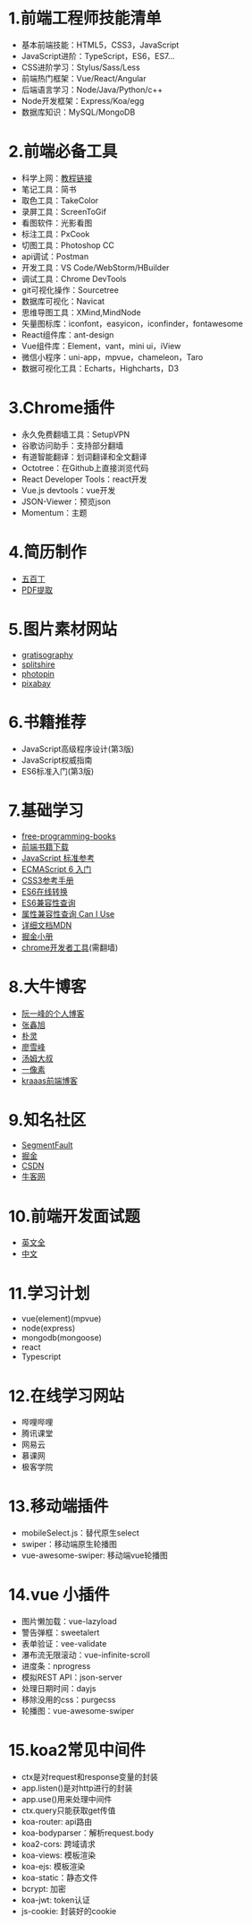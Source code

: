 
# 1.前端工程师技能清单
- 基本前端技能：HTML5，CSS3，JavaScript
- JavaScript进阶：TypeScript，ES6，ES7...
- CSS进阶学习：Stylus/Sass/Less
- 前端热门框架：Vue/React/Angular
- 后端语言学习：Node/Java/Python/c++
- Node开发框架：Express/Koa/egg
- 数据库知识：MySQL/MongoDB

# 2.前端必备工具
- 科学上网：[教程链接](https://github.com/Alvin9999/new-pac/wiki/%E8%87%AA%E5%BB%BAss%E6%9C%8D%E5%8A%A1%E5%99%A8%E6%95%99%E7%A8%8B)
- 笔记工具：简书
- 取色工具：TakeColor
- 录屏工具：ScreenToGif
- 看图软件：光影看图
- 标注工具：PxCook 
- 切图工具：Photoshop CC
- api调试：Postman
- 开发工具：VS Code/WebStorm/HBuilder
- 调试工具：Chrome DevTools
- git可视化操作：Sourcetree
- 数据库可视化：Navicat
- 思维导图工具：XMind,MindNode
- 矢量图标库：iconfont，easyicon，iconfinder，fontawesome
- React组件库：ant-design
- Vue组件库：Element，vant，mini ui，iView
- 微信小程序：uni-app，mpvue，chameleon，Taro
- 数据可视化工具：Echarts，Highcharts，D3

# 3.Chrome插件
- 永久免费翻墙工具：SetupVPN
- 谷歌访问助手：支持部分翻墙
- 有道智能翻译：划词翻译和全文翻译
- Octotree：在Github上直接浏览代码 
- React Developer Tools：react开发
- Vue.js devtools：vue开发
- JSON-Viewer：预览json
- Momentum：主题

# 4.简历制作
- [五百丁](http://www.500d.me/)
- [PDF提取](http://www.pdfdo.com/pdf-extract-page.aspx)

# 5.图片素材网站
- [gratisography](https://gratisography.com)
- [splitshire](https://www.splitshire.com/)
- [photopin](http://photopin.com/)
- [pixabay](https://pixabay.com/)

# 6.书籍推荐
- JavaScript高级程序设计(第3版)
- JavaScript权威指南
- ES6标准入门(第3版)

# 7.基础学习
- [free-programming-books](https://github.com/EbookFoundation/free-programming-books/blob/master/free-programming-books-zh.md)
- [前端书籍下载](http://udn.yyuap.com/thread-55039-1-1.html)
- [JavaScript 标准参考](http://javascript.ruanyifeng.com/) 
- [ECMAScript 6 入门](http://es6.ruanyifeng.com/) 
- [CSS3参考手册](http://css.cuishifeng.cn/)
- [ES6在线转换](https://babeljs.io/repl/#?babili=false&evaluate=false&lineWrap=true&presets=es2015&targets=&browsers=&builtIns=false&debug=false&code_lz=LAKCA)
- [ES6兼容性查询](https://kangax.github.io/compat-table/es6/)
- [属性兼容性查询 Can I Use](https://caniuse.com/)
- [详细文档MDN](https://developer.mozilla.org/en-US/)
- [掘金小册](https://juejin.im/books)
- [chrome开发者工具](https://developers.google.com/web/tools/)(需翻墙)

# 8.大牛博客
- [阮一峰的个人博客](http://www.ruanyifeng.com/blog/)
- [张鑫旭](http://www.zhangxinxu.com/wordpress/)
- [朴灵](https://github.com/JacksonTian/fks) 
- [廖雪峰](http://www.liaoxuefeng.com/) 
- [汤姆大叔](http://www.cnblogs.com/TomXu/archive/2011/12/15/2288411.html)
- [一像素](http://www.cnblogs.com/onepixel/p/7021506.html)
- [kraaas前端博客](https://segmentfault.com/blog/kraaas)

# 9.知名社区
- [SegmentFault](https://www.sogou.com/link?url=LeoKdSZoUyArXzaS37hO6RrhaNvev1EVreaVHN88tHY.&query=segmentFault)
- [掘金](https://juejin.im/)
- [CSDN](https://www.csdn.net/nav/web)
- [牛客网](https://www.nowcoder.com/2646659)

# 10.前端开发面试题
- [英文全](https://github.com/h5bp/Front-end-Developer-Interview-Questions)
- [中文]( https://github.com/markyun/My-blog/tree/master/Front-end-Developer-Questions/Question)

# 11.学习计划
- vue(element)(mpvue)
- node(express)
- mongodb(mongoose)
- react
- Typescript

# 12.在线学习网站
- 哔哩哔哩
- 腾讯课堂
- 网易云
- 慕课网
- 极客学院

# 13.移动端插件
- mobileSelect.js：替代原生select
- swiper：移动端原生轮播图
- vue-awesome-swiper: 移动端vue轮播图

# 14.vue 小插件
- 图片懒加载：vue-lazyload
- 警告弹框：sweetalert
- 表单验证：vee-validate
- 瀑布流无限滚动：vue-infinite-scroll
- 进度条：nprogress
- 模拟REST API：json-server
- 处理日期时间：dayjs
- 移除没用的css：purgecss
- 轮播图：vue-awesome-swiper

# 15.koa2常见中间件
- ctx是对request和response变量的封装
- app.listen()是对http进行的封装
- app.use()用来处理中间件
- ctx.query只能获取get传值
- koa-router: api路由
- koa-bodyparser：解析request.body
- koa2-cors: 跨域请求
- koa-views: 模板渲染
- koa-ejs: 模板渲染
- koa-static：静态文件
- bcrypt: 加密
- koa-jwt: token认证
- js-cookie: 封装好的cookie
